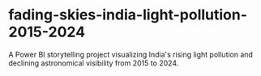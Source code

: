 # fading-skies-india-light-pollution-2015-2024
A Power BI storytelling project visualizing India's rising light pollution and declining astronomical visibility from 2015 to 2024.
